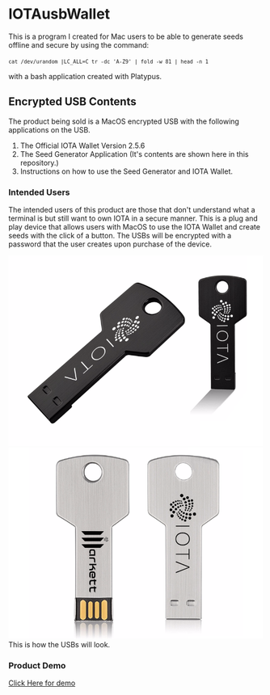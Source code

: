 # IOTAusbWallet
This is a program I created for Mac users to be able to generate seeds offline and secure by using the command:

<code>`cat /dev/urandom |LC_ALL=C tr -dc 'A-Z9' | fold -w 81 | head -n 1`</code>

with a bash application created with Platypus.

## Encrypted USB Contents
The product being sold is a MacOS encrypted USB with the following applications on the USB.

1. The Official IOTA Wallet Version 2.5.6
2. The Seed Generator Application (It's contents are shown here in this repository.)
3. Instructions on how to use the Seed Generator and IOTA Wallet.

### Intended Users

The intended users of this product are those that don't understand what a terminal is but still want to own IOTA in a secure manner. This is a plug and play device that allows users with MacOS to use the IOTA Wallet and create seeds with the click of a button. The USBs will be encrypted with a password that the user creates upon purchase of the device.

<img src="KeyBlack.png" />
<img src="KeySilver.png" />
This is how the USBs will look.


### Product Demo

<a href="https://youtu.be/V9e9iXpKUXk">Click Here for demo</a>